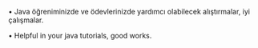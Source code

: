 • Java öğreniminizde ve ödevlerinizde yardımcı olabilecek alıştırmalar, iyi çalışmalar.

• Helpful in your java tutorials, good works.
